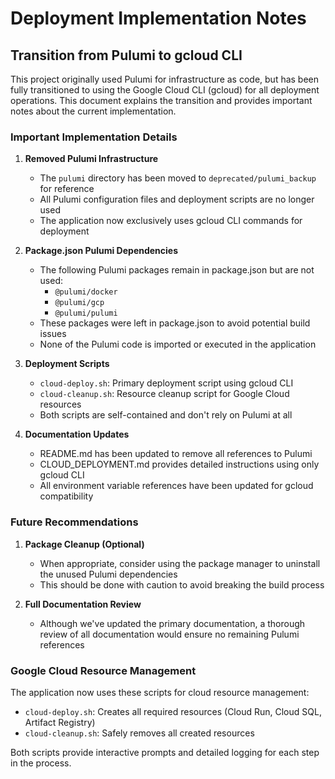 # Deployment Implementation Notes

## Transition from Pulumi to gcloud CLI

This project originally used Pulumi for infrastructure as code, but has been fully transitioned to using the Google Cloud CLI (gcloud) for all deployment operations. This document explains the transition and provides important notes about the current implementation.

### Important Implementation Details

1. **Removed Pulumi Infrastructure**
   - The `pulumi` directory has been moved to `deprecated/pulumi_backup` for reference
   - All Pulumi configuration files and deployment scripts are no longer used
   - The application now exclusively uses gcloud CLI commands for deployment

2. **Package.json Pulumi Dependencies**
   - The following Pulumi packages remain in package.json but are not used:
     - `@pulumi/docker`
     - `@pulumi/gcp`
     - `@pulumi/pulumi`
   - These packages were left in package.json to avoid potential build issues
   - None of the Pulumi code is imported or executed in the application

3. **Deployment Scripts**
   - `cloud-deploy.sh`: Primary deployment script using gcloud CLI
   - `cloud-cleanup.sh`: Resource cleanup script for Google Cloud resources
   - Both scripts are self-contained and don't rely on Pulumi at all

4. **Documentation Updates**
   - README.md has been updated to remove all references to Pulumi
   - CLOUD_DEPLOYMENT.md provides detailed instructions using only gcloud CLI
   - All environment variable references have been updated for gcloud compatibility

### Future Recommendations

1. **Package Cleanup (Optional)**
   - When appropriate, consider using the package manager to uninstall the unused Pulumi dependencies
   - This should be done with caution to avoid breaking the build process

2. **Full Documentation Review**
   - Although we've updated the primary documentation, a thorough review of all documentation would ensure no remaining Pulumi references

### Google Cloud Resource Management

The application now uses these scripts for cloud resource management:

- `cloud-deploy.sh`: Creates all required resources (Cloud Run, Cloud SQL, Artifact Registry)
- `cloud-cleanup.sh`: Safely removes all created resources

Both scripts provide interactive prompts and detailed logging for each step in the process.

